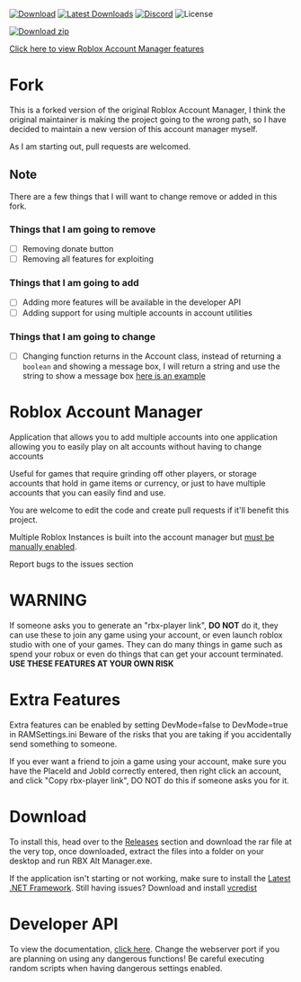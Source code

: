 [![Download](https://img.shields.io/github/v/release/ic3w0lf22/Roblox-Account-Manager)](https://github.com/ic3w0lf22/Roblox-Account-Manager/releases/latest)
[![Latest Downloads](https://img.shields.io/github/downloads/ic3w0lf22/Roblox-Account-Manager/latest/total)](https://github.com/ic3w0lf22/Roblox-Account-Manager/releases)
[![Discord](https://img.shields.io/discord/871845273800957982?label=Discord)](https://discord.gg/MsEH7smXY8)
![License](https://img.shields.io/github/license/ic3w0lf22/Roblox-Account-Manager)

<!-- BEGIN LATEST DOWNLOAD BUTTON -->
[![Download zip](https://custom-icon-badges.herokuapp.com/badge/-Download-blue?style=for-the-badge&logo=download&logoColor=white "Download")](https://github.com/ic3w0lf22/Roblox-Account-Manager/releases/download/3.6.1/Roblox.Account.Manager.3.6.1.zip)
<!-- END LATEST DOWNLOAD BUTTON -->

[Click here to view Roblox Account Manager features](https://github.com/ic3w0lf22/Roblox-Account-Manager/blob/master/README.md#features)

# Fork
This is a forked version of the original Roblox Account Manager, I think the original maintainer is making the project going to the wrong path, so I have decided to maintain a new version of this account manager myself.

As I am starting out, pull requests are welcomed.

## Note
There are a few things that I will want to change remove or added in this fork.

### Things that I am going to remove
- [ ] Removing donate button
- [ ] Removing all features for exploiting
### Things that I am going to add
- [ ] Adding more features will be available in the developer API
- [ ] Adding support for using multiple accounts in account utilities
### Things that I am going to change
- [ ] Changing function returns in the Account class, instead of returning a `boolean` and showing a message box, I will return a string and use the string to show a message box [here is an example](https://github.com/ProGenshinImpactPlayer/Roblox-Account-Manager/commit/cd470a2d2aa58fed96ac211d0d0dd389d9e43603)
# Roblox Account Manager
Application that allows you to add multiple accounts into one application allowing you to easily play on alt accounts without having to change accounts

Useful for games that require grinding off other players, or storage accounts that hold in game items or currency, or just to have multiple accounts that you can easily find and use.

You are welcome to edit the code and create pull requests if it'll benefit this project.

Multiple Roblox Instances is built into the account manager but [must be manually enabled](https://github.com/ProGenshinImpactPlayer/Roblox-Account-Manager/blob/master/README.md#q-how-do-i-enable-multi-roblox).

Report bugs to the issues section

# WARNING
If someone asks you to generate an "rbx-player link", **DO NOT** do it, they can use these to join any game using your account, or even launch roblox studio with one of your games. They can do many things in game such as spend your robux or even do things that can get your account terminated. **USE THESE FEATURES AT YOUR OWN RISK**

# Extra Features
Extra features can be enabled by setting DevMode=false to DevMode=true in RAMSettings.ini
Beware of the risks that you are taking if you accidentally send something to someone.

If you ever want a friend to join a game using your account, make sure you have the PlaceId and JobId correctly entered, then right click an account, and click "Copy rbx-player link", DO NOT do this if someone asks you for it.

# Download
To install this, head over to the [Releases](https://github.com/ProGenshinImpactPlayer/Roblox-Account-Manager/releases) section and download the rar file at the very top, once downloaded, extract the files into a folder on your desktop and run RBX Alt Manager.exe.

If the application isn't starting or not working, make sure to install the [Latest .NET Framework](https://dotnet.microsoft.com/download/dotnet-framework).
Still having issues? Download and install [vcredist](https://aka.ms/vs/16/release/vc_redist.x86.exe)

# Developer API
To view the documentation, [click here](https://ic3w0lf22.gitbook.io/roblox-account-manager/).
Change the webserver port if you are planning on using any dangerous functions!
Be careful executing random scripts when having dangerous settings enabled.
